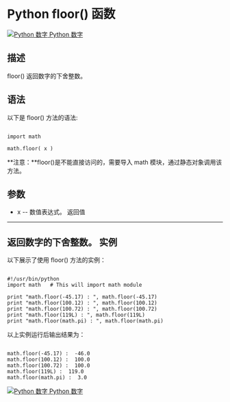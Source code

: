 Python  floor() 函数
==================

 [![Python 数字](../images/up.gif)
 Python 数字](python-numbers.html)


  描述
--

 floor() 返回数字的下舍整数。

  语法
--

 以下是 floor() 方法的语法:

 
```

import math

math.floor( x )

```

 **注意：**floor()是不能直接访问的，需要导入 math 模块，通过静态对象调用该方法。

  参数
--

  *  x -- 数值表达式。 
   返回值
---

 返回数字的下舍整数。  实例
--

  以下展示了使用 floor() 方法的实例： 

 
```

#!/usr/bin/python
import math   # This will import math module

print "math.floor(-45.17) : ", math.floor(-45.17)
print "math.floor(100.12) : ", math.floor(100.12)
print "math.floor(100.72) : ", math.floor(100.72)
print "math.floor(119L) : ", math.floor(119L)
print "math.floor(math.pi) : ", math.floor(math.pi)

```

  以上实例运行后输出结果为： 

 
```

math.floor(-45.17) :  -46.0
math.floor(100.12) :  100.0
math.floor(100.72) :  100.0
math.floor(119L) :  119.0
math.floor(math.pi) :  3.0

```

 [![Python 数字](../images/up.gif)
 Python 数字](python-numbers.html)